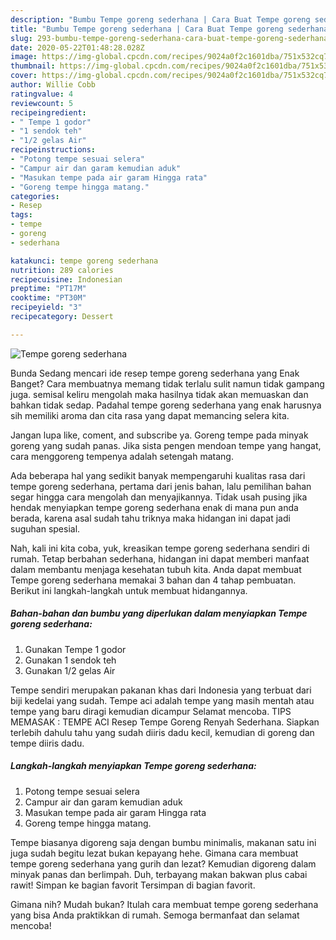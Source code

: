 ```yaml
---
description: "Bumbu Tempe goreng sederhana | Cara Buat Tempe goreng sederhana Yang Menggugah Selera"
title: "Bumbu Tempe goreng sederhana | Cara Buat Tempe goreng sederhana Yang Menggugah Selera"
slug: 293-bumbu-tempe-goreng-sederhana-cara-buat-tempe-goreng-sederhana-yang-menggugah-selera
date: 2020-05-22T01:48:28.028Z
image: https://img-global.cpcdn.com/recipes/9024a0f2c1601dba/751x532cq70/tempe-goreng-sederhana-foto-resep-utama.jpg
thumbnail: https://img-global.cpcdn.com/recipes/9024a0f2c1601dba/751x532cq70/tempe-goreng-sederhana-foto-resep-utama.jpg
cover: https://img-global.cpcdn.com/recipes/9024a0f2c1601dba/751x532cq70/tempe-goreng-sederhana-foto-resep-utama.jpg
author: Willie Cobb
ratingvalue: 4
reviewcount: 5
recipeingredient:
- " Tempe 1 godor"
- "1 sendok teh"
- "1/2 gelas Air"
recipeinstructions:
- "Potong tempe sesuai selera"
- "Campur air dan garam kemudian aduk"
- "Masukan tempe pada air garam Hingga rata"
- "Goreng tempe hingga matang."
categories:
- Resep
tags:
- tempe
- goreng
- sederhana

katakunci: tempe goreng sederhana 
nutrition: 289 calories
recipecuisine: Indonesian
preptime: "PT17M"
cooktime: "PT30M"
recipeyield: "3"
recipecategory: Dessert

---
```



![Tempe goreng sederhana](https://img-global.cpcdn.com/recipes/9024a0f2c1601dba/751x532cq70/tempe-goreng-sederhana-foto-resep-utama.jpg)

Bunda Sedang mencari ide resep tempe goreng sederhana yang Enak Banget? Cara membuatnya memang tidak terlalu sulit namun tidak gampang juga. semisal keliru mengolah maka hasilnya tidak akan memuaskan dan bahkan tidak sedap. Padahal tempe goreng sederhana yang enak harusnya sih memiliki aroma dan cita rasa yang dapat memancing selera kita.

Jangan lupa like, coment, and subscribe ya. Goreng tempe pada minyak goreng yang sudah panas. Jika sista pengen mendoan tempe yang hangat, cara menggoreng tempenya adalah setengah matang.

Ada beberapa hal yang sedikit banyak mempengaruhi kualitas rasa dari tempe goreng sederhana, pertama dari jenis bahan, lalu pemilihan bahan segar hingga cara mengolah dan menyajikannya. Tidak usah pusing jika hendak menyiapkan tempe goreng sederhana enak di mana pun anda berada, karena asal sudah tahu triknya maka hidangan ini dapat jadi suguhan spesial.


Nah, kali ini kita coba, yuk, kreasikan tempe goreng sederhana sendiri di rumah. Tetap berbahan sederhana, hidangan ini dapat memberi manfaat dalam membantu menjaga kesehatan tubuh kita. Anda dapat membuat Tempe goreng sederhana memakai 3 bahan dan 4 tahap pembuatan. Berikut ini langkah-langkah untuk membuat hidangannya.

<!--inarticleads1-->

##### Bahan-bahan dan bumbu yang diperlukan dalam menyiapkan Tempe goreng sederhana:

1. Gunakan  Tempe 1 godor
1. Gunakan 1 sendok teh
1. Gunakan 1/2 gelas Air


Tempe sendiri merupakan pakanan khas dari Indonesia yang terbuat dari biji kedelai yang sudah. Tempe aci adalah tempe yang masih mentah atau tempe yang baru diragi kemudian dicampur Selamat mencoba. TIPS MEMASAK : TEMPE ACI Resep Tempe Goreng Renyah Sederhana. Siapkan terlebih dahulu tahu yang sudah diiris dadu kecil, kemudian di goreng dan tempe diiris dadu. 

<!--inarticleads2-->

##### Langkah-langkah menyiapkan Tempe goreng sederhana:

1. Potong tempe sesuai selera
1. Campur air dan garam kemudian aduk
1. Masukan tempe pada air garam Hingga rata
1. Goreng tempe hingga matang.


Tempe biasanya digoreng saja dengan bumbu minimalis, makanan satu ini juga sudah begitu lezat bukan kepayang hehe. Gimana cara membuat tempe goreng sederhana yang gurih dan lezat? Kemudian digoreng dalam minyak panas dan berlimpah. Duh, terbayang makan bakwan plus cabai rawit! Simpan ke bagian favorit Tersimpan di bagian favorit. 

Gimana nih? Mudah bukan? Itulah cara membuat tempe goreng sederhana yang bisa Anda praktikkan di rumah. Semoga bermanfaat dan selamat mencoba!
